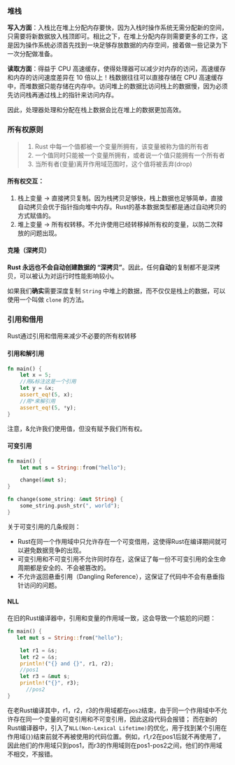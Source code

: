 ### 堆栈

**写入方面**：入栈比在堆上分配内存要快，因为入栈时操作系统无需分配新的空间，只需要将新数据放入栈顶即可。相比之下，在堆上分配内存则需要更多的工作，这是因为操作系统必须首先找到一块足够存放数据的内存空间，接着做一些记录为下一次分配做准备。

**读取方面**：得益于 CPU 高速缓存，使得处理器可以减少对内存的访问，高速缓存和内存的访问速度差异在 10 倍以上！栈数据往往可以直接存储在 CPU 高速缓存中，而堆数据只能存储在内存中。访问堆上的数据比访问栈上的数据慢，因为必须先访问栈再通过栈上的指针来访问内存。

因此，处理器处理和分配在栈上数据会比在堆上的数据更加高效。



### 所有权原则

> 1. Rust 中每一个值都被一个变量所拥有，该变量被称为值的所有者
> 2. 一个值同时只能被一个变量所拥有，或者说一个值只能拥有一个所有者
> 3. 当所有者(变量)离开作用域范围时，这个值将被丢弃(drop)

#### 所有权交互：

1. 栈上变量 -> 直接拷贝复制。因为栈拷贝足够快，栈上数据也足够简单，直接自动拷贝会优于指针指向堆中内存。Rust的基本数据类型都是通过自动拷贝的方式赋值的。
2. 堆上变量 -> 所有权转移。不允许使用已经转移掉所有权的变量，以防二次释放的问题出现。

#### 克隆（深拷贝）

**Rust 永远也不会自动创建数据的 “深拷贝”**。因此，任何**自动**的复制都不是深拷贝，可以被认为对运行时性能影响较小。

如果我们**确实**需要深度复制 `String` 中堆上的数据，而不仅仅是栈上的数据，可以使用一个叫做 `clone` 的方法。





### 引用和借用

Rust通过引用和借用来减少不必要的所有权转移

#### 引用和解引用

```Rust
fn main() {
    let x = 5;
  	//用&标注这是一个引用
    let y = &x;
    assert_eq!(5, x);
  	//用*来解引用
    assert_eq!(5, *y);
}
```

注意，&允许我们使用值，但没有赋予我们所有权。

#### 可变引用

```Rust
fn main() {
    let mut s = String::from("hello");

    change(&mut s);
}

fn change(some_string: &mut String) {
    some_string.push_str(", world");
}
```

关于可变引用的几条规则：

- Rust在同一个作用域中只允许存在一个可变借用，这使得Rust在编译期间就可以避免数据竞争的出现。
- 可变引用和不可变引用不允许同时存在，这保证了每一份不可变引用的全生命周期都是安全的、不会被篡改的。
- 不允许返回悬垂引用（Dangling Reference），这保证了代码中不会有悬垂指针访问的问题。



#### NLL

在旧的Rust编译器中，引用和变量的作用域一致，这会导致一个尴尬的问题：

```Rust
fn main() {
   let mut s = String::from("hello");

    let r1 = &s;
    let r2 = &s;
    println!("{} and {}", r1, r2);
  	//pos1
    let r3 = &mut s;
    println!("{}", r3);
	  //pos2
}
```

在老Rust编译其中，r1，r2，r3的作用域都在`pos2`结束，由于同一个作用域中不允许存在同一个变量的可变引用和不可变引用，因此这段代码会报错；
而在新的Rust编译器中，引入了`NLL(Non-Lexical Lifetime)`的优化，用于找到某个引用在作用域(`}`)结束前就不再被使用的代码位置。例如，r1,r2在pos1后就不再使用了，因此他们的作用域只到pos1，而r3的作用域则在pos1-pos2之间，他们的作用域不相交，不报错。

